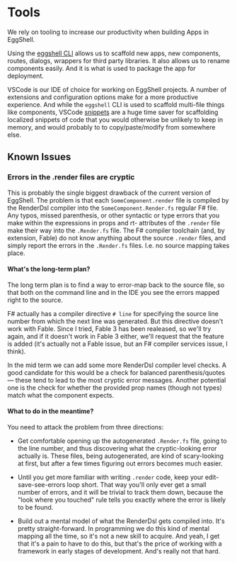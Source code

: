 # Tools

We rely on tooling to increase our productivity when building Apps in EggShell.

Using the [eggshell CLI](./tools/cli.md) allows us to scaffold new apps, new components,
routes, dialogs, wrappers for third party libraries. It also allows us to rename components
easily. And it is what is used to package the app for deployment.

VSCode is our IDE of choice for working on EggShell projects. A number
of extensions and configuration options make for a more productive experience. And while
the `eggshell` CLI is used to scaffold multi-file things like components, VSCode [snippets](./tools/snippets.md)
are a huge time saver for scaffolding localized snippets of code that you would otherwise
be unlikely to keep in memory, and would probably to to copy/paste/modify from somewhere else.

## Known Issues

### Errors in the .render files are cryptic

This is probably the single biggest drawback of the current version of EggShell.
The problem is that each `SomeComponent.render` file is compiled by the RenderDsl compiler into
the `SomeComponent.Render.fs` regular F# file. Any typos, missed parenthesis, or other syntactic
or type errors that you make within the expressions in props and rt- attributes of the `.render`
file make their way into the `.Render.fs` file. The F# compiler toolchain (and, by
extension, Fable) do not know anything about the source `.render` files, and simply report the
errors in the `.Render.fs` files. I.e. no source mapping takes place.

#### What's the long-term plan?

The long term plan is to find a way to error-map back to the source file, so that both on the command
line and in the IDE you see the errors mapped right to the source.

F# actually has a compiler directive `# line` for specifying the source line number from which
the next line was generated. But this directive doesn't work with Fable. Since I tried, Fable 3 has
been realeased, so we'll try again, and if it doesn't work in Fable 3 either, we'll request that the
feature is added (it's actually not a Fable issue, but an F# compiler services issue, I think).

In the mid term we can add some more RenderDsl compiler level checks. A good candidate for this would
be a check for balanced parenthesis/quotes — these tend to lead to the most cryptic error messages.
Another potential one is the check for whether the provided prop names (though not types) match what
the component expects.

#### What to do in the meantime?

You need to attack the problem from three directions:

* Get comfortable opening up the autogenerated `.Render.fs` file, going to the line number,
  and thus discovering what the cryptic-looking error actually is. These files, being autogenerated,
  are kind of scary-looking at first, but after a few times figuring out errors becomes much easier.

* Until you get more familiar with writing `.render` code, keep your edit-save-see-errors loop short.
  That way you'll only ever get a small number of errors, and it will be trivial to track them down,
  because the "look where you touched" rule tells you exactly where the error is likely to be found.

* Build out a mental model of what the RenderDsl gets compiled into. It's pretty straight-forward.
  In programming we do this kind of mental mapping all the time, so it's not a new skill to acquire.
  And yeah, I get that it's a pain to have to do this, but that's the price of working with a framework
  in early stages of development. And's really not that hard.

